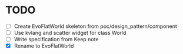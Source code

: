 # TODO

- [ ] Create EvoFlatWorld skeleton from poc/design_pattern/component
- [ ] Use kvlang and scatter widget for class World
- [ ] Write specification from Keep note
- [x] Rename to EvoFlatWorld